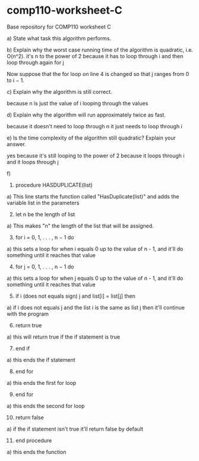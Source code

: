 # comp110-worksheet-C
Base repository for COMP110 worksheet C

a) State what task this algorithm performs.

b) Explain why the worst case running time of the algorithm is quadratic, i.e.
O(n^2).
it's n to the power of 2 because it has to loop through i and then loop through again for j

Now suppose that the for loop on line 4 is changed so that j ranges from 0 to
i − 1.

c) Explain why the algorithm is still correct.

because n is just the value of i looping through the values

d) Explain why the algorithm will run approximately twice as fast.

because it doesn't need to loop through n it just needs to loop through i

e) Is the time complexity of the algorithm still quadratic? Explain your answer.

yes because it's still looping to the power of 2 because it loops through i and it loops through j

f) 

1) procedure HASDUPLICATE(list)

a) This line starts the function called "HasDuplicate(list)" and adds the variable list in the parameters

2) let n be the length of list

a) This makes "n" the length of the list that will be assigned.

3) for i = 0, 1, . . . , n − 1 do

a) this sets a loop for when i equals 0 up to the value of n - 1, and it'll do something until it reaches that value

4) for j = 0, 1, . . . , n − 1 do

a) this sets a loop for when j equals 0 up to the value of n - 1, and it'll do something until it reaches that value

5) if i (does not equals sign) j and list[i] = list[j] then

a) if i does not equals j and the list i is the same as list j then it'll continue with the program

6) return true

a) this will return true if the if statement is true

7) end if

a) this ends the if statement

8) end for

a) this ends the first for loop

9) end for

a) this ends the second for loop

10) return false

a) if the if statement isn't true it'll return false by default

11) end procedure

a) this ends the function

